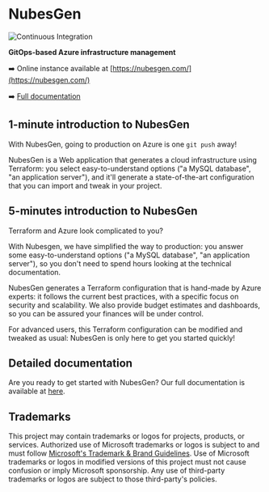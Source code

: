 # NubesGen
![Continuous Integration](https://github.com/microsoft/NubesGen/workflows/Continuous%20Integration/badge.svg)

__GitOps-based Azure infrastructure management__

➡️ Online instance available at [https://nubesgen.com/](https://nubesgen.com/)

➡️ [Full documentation](docs/README.md)

## 1-minute introduction to NubesGen

With NubesGen, going to production on Azure is one `git push` away!

NubesGen is a Web application that generates a cloud infrastructure using Terraform: you select easy-to-understand options ("a MySQL database", "an application server"), and it'll generate a state-of-the-art configuration that you can import and tweak in your project.

## 5-minutes introduction to NubesGen

Terraform and Azure look complicated to you?

With Nubesgen, we have simplified the way to production: you answer some easy-to-understand options ("a MySQL database", "an application server"), so you don't need to spend hours looking at the technical documentation.

NubesGen generates a Terraform configuration that is hand-made by Azure experts: it follows the current best practices, with a specific focus on security and scalability. We also provide budget estimates and dashboards, so you can be assured your finances will be under control.

For advanced users, this Terraform configuration can be modified and tweaked as usual: NubesGen is only here to get you started quickly!

## Detailed documentation

Are you ready to get started with NubesGen? Our full documentation is available at [here](docs/README.md).

## Trademarks

This project may contain trademarks or logos for projects, products, or services. Authorized use of Microsoft
trademarks or logos is subject to and must follow
[Microsoft's Trademark & Brand Guidelines](https://www.microsoft.com/en-us/legal/intellectualproperty/trademarks/usage/general).
Use of Microsoft trademarks or logos in modified versions of this project must not cause confusion or imply Microsoft sponsorship.
Any use of third-party trademarks or logos are subject to those third-party's policies.
